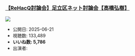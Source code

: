 ### [【ReHacQ討論会】足立区ネット討論会【高橋弘樹】](https://www.youtube.com/watch?v=GS1zjhTOge4)
[![](https://img.youtube.com/vi/GS1zjhTOge4/hqdefault.jpg)](https://www.youtube.com/watch?v=GS1zjhTOge4)
-   公開日: 2025-06-21
-   視聴数: 133,489
-   **いいね数: 5,786**
-   出演者: 
